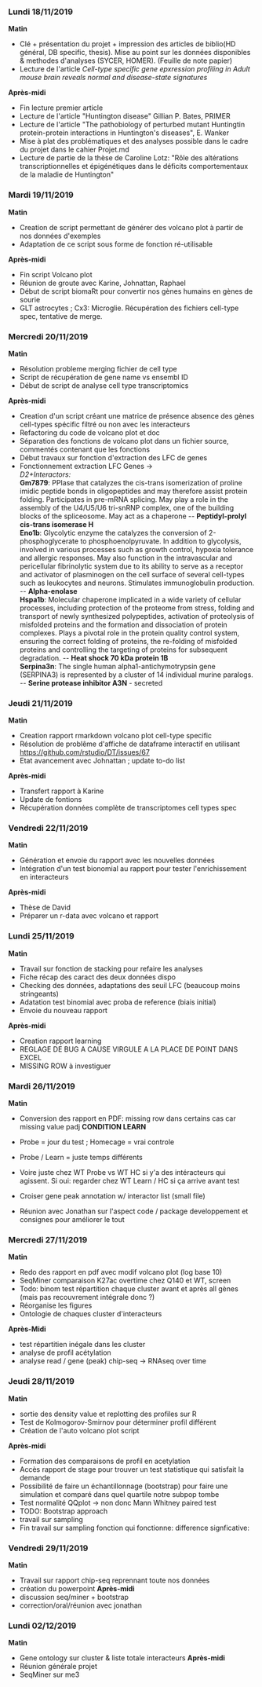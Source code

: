 ### Lundi 18/11/2019
**Matin**  
* Clé + présentation du projet + impression des articles de biblio(HD général, DB specific, thesis). Mise au point sur les données disponibles & methodes d'analyses (SYCER, HOMER). (Feuille de note papier)  
* Lecture de l'article *Cell-type specific gene epxression profiling in Adult mouse brain reveals normal and disease-state signatures*  

**Après-midi**  
* Fin lecture premier article  
* Lecture de l'article "Huntington disease" Gillian P. Bates, PRIMER  
* Lecture de l'article "The pathobiology of perturbed mutant Huntingtin protein-protein interactions in Huntington's diseases", E. Wanker  
* Mise à plat des problématiques et des analyses possible dans le cadre du projet dans le cahier Projet.md
* Lecture de partie de la thèse de Caroline Lotz: "Rôle des altérations transcriptionnelles et épigénétiques dans le déficits comportementaux de la maladie de Huntington"

### Mardi 19/11/2019
**Matin**  
* Creation de script permettant de générer des volcano plot à partir de nos données d'exemples
* Adaptation de ce script sous forme de fonction ré-utilisable

**Après-midi** 
* Fin script Volcano plot
* Réunion de groute avec Karine, Johnattan, Raphael
* Début de script biomaRt pour convertir nos gènes humains en gènes de sourie
* GLT astrocytes ; Cx3: Microglie. Récupération des fichiers cell-type spec, tentative de merge.

### Mercredi 20/11/2019
**Matin**
* Résolution probleme merging fichier de cell type
* Script de récupération de gene name vs ensembl ID
* Début de script de analyse cell type transcriptomics

**Après-midi**
* Creation d'un script créant une matrice de présence absence des gènes cell-types spécific filtré ou non avec les interacteurs
* Refactoring du code de volcano plot et doc
* Séparation des fonctions de volcano plot dans un fichier source, commentés contenant que les fonctions
* Début travaux sur fonction d'extraction des LFC de genes
* Fonctionnement extraction LFC Genes ->  
    *D2+Interactors:*  
        **Gm7879**: PPIase that catalyzes the cis-trans isomerization of proline imidic peptide bonds in oligopeptides and may therefore assist protein folding. Participates in pre-mRNA splicing. May play a role in the assembly of the U4/U5/U6 tri-snRNP complex, one of the building blocks of the spliceosome. May act as a chaperone -- **Peptidyl-prolyl cis-trans isomerase H**  
        **Eno1b**: Glycolytic enzyme the catalyzes the conversion of 2-phosphoglycerate to phosphoenolpyruvate. In addition to glycolysis, involved in various processes such as growth control, hypoxia tolerance and allergic responses. May also function in the intravascular and pericellular fibrinolytic system due to its ability to serve as a receptor and activator of plasminogen on the cell surface of several cell-types such as leukocytes and neurons. Stimulates immunoglobulin production. -- **Alpha-enolase**  
        **Hspa1b**: Molecular chaperone implicated in a wide variety of cellular processes, including protection of the proteome from stress, folding and transport of newly synthesized polypeptides, activation of proteolysis of misfolded proteins and the formation and dissociation of protein complexes. Plays a pivotal role in the protein quality control system, ensuring the correct folding of proteins, the re-folding of misfolded proteins and controlling the targeting of proteins for subsequent degradation.  -- **Heat shock 70 kDa protein 1B**  
        **Serpina3n**: The single human alpha1-antichymotrypsin gene (SERPINA3) is represented by a cluster of 14 individual murine paralogs. -- **Serine protease inhibitor A3N** - secreted  


### Jeudi 21/11/2019
**Matin**
* Creation rapport rmarkdown volcano plot cell-type specific
* Résolution de problême d'affiche de dataframe interactif en utilisant https://github.com/rstudio/DT/issues/67
* Etat avancement avec Johnattan ; update to-do list

**Après-midi**
* Transfert rapport à Karine
* Update de fontions
* Récupération données complète de transcriptomes cell types spec

### Vendredi 22/11/2019
**Matin**
* Génération et envoie du rapport avec les nouvelles données
* Intégration d'un test bionomial au rapport pour tester l'enrichissement en interacteurs

**Après-midi**
* Thèse de David
* Préparer un r-data avec volcano et rapport

### Lundi 25/11/2019
**Matin**  
* Travail sur fonction de stacking pour refaire les analyses
* Fiche récap des caract des deux données dispo
* Checking des données, adaptations des seuil LFC (beaucoup moins stringeants)
* Adatation test binomial avec proba de reference (biais initial)
* Envoie du nouveau rapport

**Après-midi**  
* Creation rapport learning
* REGLAGE DE BUG A CAUSE VIRGULE A LA PLACE DE POINT DANS EXCEL
* MISSING ROW à investiguer

### Mardi 26/11/2019  
**Matin**  
* Conversion des rapport en PDF: missing row dans certains cas car missing value padj
**CONDITION LEARN**  
* Probe = jour du test ; Homecage = vrai controle 
* Probe / Learn = juste temps différents
* Voire juste chez WT Probe vs WT HC si y'a des intéracteurs qui agissent. Si oui: regarder chez WT Learn / HC si ça arrive avant test 

* Croiser gene peak annotation w/ interactor list (small file)
* Réunion avec Jonathan sur l'aspect code / package developpement et consignes pour améliorer le tout

### Mercredi 27/11/2019
**Matin**
* Redo des rapport en pdf avec modif volcano plot (log base 10)
* SeqMiner comparaison K27ac overtime chez Q140 et WT, screen
* Todo: binom test répartition chaque cluster avant et après all gènes (mais pas recouvrement intégrale donc ?)
* Réorganise les figures
* Ontologie de chaques cluster d'interacteurs

**Après-Midi**
* test répartitien inégale dans les cluster
* analyse de profil acétylation 
* analyse read / gene (peak) chip-seq -> RNAseq over time

### Jeudi 28/11/2019
**Matin** 
* sortie des density value et replotting des profiles sur R
* Test de Kolmogorov-Smirnov pour déterminer profil différent
* Création de l'auto volcano plot script

**Après-midi**
* Formation des comparaisons de profil en acetylation
* Accès rapport de stage pour trouver un test statistique qui satisfait la demande
* Possibilité de faire un échantillonnage (bootstrap) pour faire une simulation et comparé dans quel quartile notre subpop tombe
* Test normalité QQplot -> non donc Mann Whitney paired test
* TODO: Bootstrap approach
* travail sur sampling
* Fin travail sur sampling fonction qui fonctionne: difference signficative:

### Vendredi 29/11/2019
**Matin**
* Travail sur rapport chip-seq reprennant toute nos données
* création du powerpoint
**Après-midi**
* discussion seq/miner + bootstrap
* correction/oral/réunion avec jonathan

### Lundi 02/12/2019
**Matin**
* Gene ontology sur cluster & liste totale interacteurs
**Après-midi**
* Réunion générale projet
* SeqMiner sur me3
